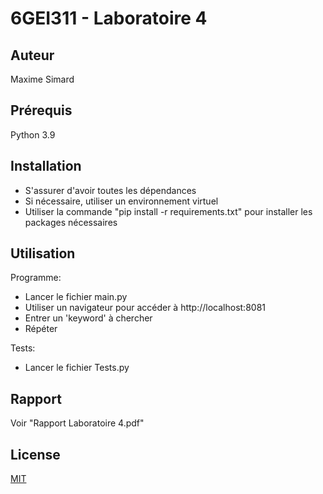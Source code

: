 # 6GEI311 - Laboratoire 4
## Auteur
Maxime Simard

## Prérequis
Python 3.9

## Installation

- S'assurer d'avoir toutes les dépendances
- Si nécessaire, utiliser un environnement virtuel
- Utiliser la commande "pip install -r requirements.txt" pour installer les packages nécessaires

## Utilisation

Programme:
- Lancer le fichier main.py
- Utiliser un navigateur pour accéder à http://localhost:8081
- Entrer un 'keyword' à chercher
- Répéter

Tests:
- Lancer le fichier Tests.py

## Rapport
Voir "Rapport Laboratoire 4.pdf"

## License
[MIT](https://choosealicense.com/licenses/mit/)
